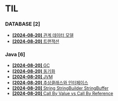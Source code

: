 # TIL
 
### DATABASE [2]
- [**[2024-08-20]**  관계 데이터 모델](https://github.com/A-lass/TIL/blob/main/DATABASE/관계_데이터_모델.md)
- [**[2024-08-20]**  트랜잭션](https://github.com/A-lass/TIL/blob/main/DATABASE/트랜잭션.md)
### Java [6]
- [**[2024-08-20]**  GC](https://github.com/A-lass/TIL/blob/main/Java/GC.md)
- [**[2024-08-20]**  동기화](https://github.com/A-lass/TIL/blob/main/Java/동기화.md)
- [**[2024-08-20]**  JVM](https://github.com/A-lass/TIL/blob/main/Java/JVM.md)
- [**[2024-08-20]**  추상클래스와 인터페이스](https://github.com/A-lass/TIL/blob/main/Java/추상클래스와_인터페이스.md)
- [**[2024-08-20]**  String StringBuilder StringBuffer](https://github.com/A-lass/TIL/blob/main/Java/String_StringBuilder_StringBuffer.md)
- [**[2024-08-20]**  Call By Value vs Call By Reference](https://github.com/A-lass/TIL/blob/main/Java/Call_By_Value_vs_Call_By_Reference.md)
